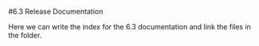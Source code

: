#6.3 Release Documentation

Here we can write the index for the 6.3 documentation and link the files in the folder.
